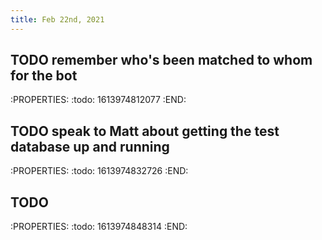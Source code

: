 ```yaml
---
title: Feb 22nd, 2021
---
```


## TODO remember who's been matched to whom for the bot
:PROPERTIES:
:todo: 1613974812077
:END:
## TODO speak to Matt about getting the test database up and running
:PROPERTIES:
:todo: 1613974832726
:END:
## TODO
:PROPERTIES:
:todo: 1613974848314
:END:
